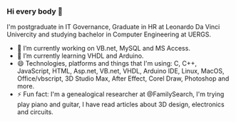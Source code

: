 ### Hi every body 👋

I'm postgraduate in IT Governance, Graduate in HR at Leonardo Da Vinci Univercity and studying bachelor in Computer Engineering at UERGS.

- 🔭 I’m currently working on VB.net, MySQL and MS Access.
- 🌱 I’m currently learning VHDL and Arduino.
- 😄 Technologies, platforms and things that I'm using: C, C++, JavaScript, HTML, Asp.net, VB.net, VHDL, Arduino IDE, Linux, MacOS, Office/vbscript, 3D Studio Max, After Effect, Corel Draw, Photoshop and more.
- ⚡ Fun fact: I'm a genealogical researcher at @FamilySearch, I'm trying play piano and guitar, I have read articles about 3D design, electronics and circuits. 

<!--
**ismael-vianna/ismael-vianna** is a ✨ _special_ ✨ repository because its `README.md` (this file) appears on your GitHub profile.

Here are some ideas to get you started:

- 🔭 I’m currently working on ...
- 🌱 I’m currently learning ...
- 👯 I’m looking to collaborate on ...
- 🤔 I’m looking for help with ...
- 💬 Ask me about ...
- 📫 How to reach me: ...
- 😄 Pronouns: ...
- ⚡ Fun fact: ...
-->
